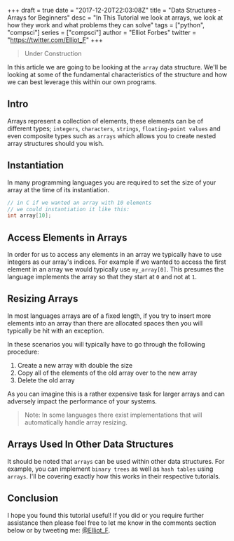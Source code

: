 +++
draft = true
date = "2017-12-20T22:03:08Z"
title = "Data Structures - Arrays for Beginners"
desc = "In This Tutorial we look at arrays, we look at how they work and what problems they can solve"
tags = ["python", "compsci"]
series = ["compsci"]
author = "Elliot Forbes"
twitter = "https://twitter.com/Elliot_F"
+++

> Under Construction

In this article we are going to be looking at the `array` data structure. We'll be looking at some of the fundamental characteristics of the structure and how we can best leverage this within our own programs.

## Intro

Arrays represent a collection of elements, these elements can be of different types; `integers`, `characters`, `strings`, `floating-point values` and even composite types such as `arrays` which allows you to create nested array structures should you wish. 

## Instantiation

In many programming languages you are required to set the size of your array at the time of its instantiation. 

```c
// in C if we wanted an array with 10 elements
// we could instantiation it like this:
int array[10];
```

## Access Elements in Arrays

In order for us to access any elements in an array we typically have to use integers as our array's indices. For example if we wanted to access the first element in an array we would typically use `my_array[0]`. This presumes the language implements the array so that they start at `0` and not at `1`.

## Resizing Arrays

In most languages arrays are of a fixed length, if you try to insert more elements into an array than there are allocated spaces then you will typically be hit with an exception.

In these scenarios you will typically have to go through the following procedure:

1. Create a new array with double the size
1. Copy all of the elements of the old array over to the new array
1. Delete the old array

As you can imagine this is a rather expensive task for larger arrays and can adversely impact the performance of your systems. 

> Note: In some languages there exist implementations that will automatically handle array resizing. 

## Arrays Used In Other Data Structures

It should be noted that `arrays` can be used within other data structures. For example, you can implement `binary trees` as well as `hash tables` using `arrays`. I'll be covering exactly how this works in their respective tutorials.

## Conclusion

I hope you found this tutorial useful! If you did or you require further assistance then please feel free to let me know in the comments section below or by tweeting me: [@Elliot_F](https://twitter.com/elliot_f).